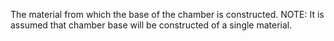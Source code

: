 The material from which the base of the chamber is constructed.
NOTE: It is assumed that chamber base will be constructed of a single material.